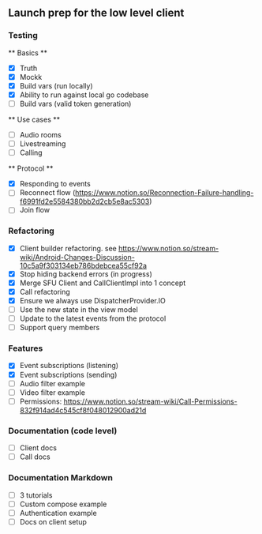 
## Launch prep for the low level client

### Testing

** Basics **
- [X] Truth
- [X] Mockk
- [X] Build vars (run locally)
- [X] Ability to run against local go codebase
- [ ] Build vars (valid token generation)

** Use cases **

- [ ] Audio rooms
- [ ] Livestreaming
- [ ] Calling

** Protocol **

- [X] Responding to events
- [ ] Reconnect flow (https://www.notion.so/Reconnection-Failure-handling-f6991fd2e5584380bb2d2cb5e8ac5303)
- [ ] Join flow

### Refactoring

- [X] Client builder refactoring. see https://www.notion.so/stream-wiki/Android-Changes-Discussion-10c5a9f303134eb786bdebcea55cf92a
- [X] Stop hiding backend errors (in progress)
- [X] Merge SFU Client and CallClientImpl into 1 concept
- [X] Call refactoring
- [X] Ensure we always use DispatcherProvider.IO
- [ ] Use the new state in the view model
- [ ] Update to the latest events from the protocol
- [ ] Support query members

### Features

- [X] Event subscriptions (listening)
- [X] Event subscriptions (sending)
- [ ] Audio filter example
- [ ] Video filter example
- [ ] Permissions: https://www.notion.so/stream-wiki/Call-Permissions-832f914ad4c545cf8f048012900ad21d

### Documentation (code level)

- [ ] Client docs
- [ ] Call docs

### Documentation Markdown

- [ ] 3 tutorials
- [ ] Custom compose example
- [ ] Authentication example
- [ ] Docs on client setup